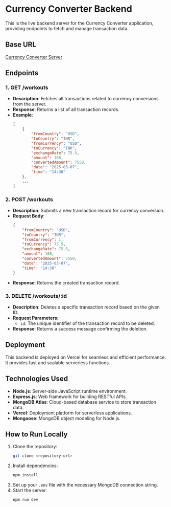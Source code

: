 # Currency Converter Backend

This is the live backend server for the Currency Converter application, providing endpoints to fetch and manage transaction data.

## Base URL

[Currency Converter Server](https://currency-converter-backend-vercel-fix.vercel.app/api/)

## Endpoints

### 1. **GET /workouts**

- **Description**: Fetches all transactions related to currency conversions from the server.
- **Response**: Returns a list of all transaction records.
- **Example**:
    ```json
    [
        {
            "fromCountry": "USD",
            "toCountry": "INR",
            "fromCurrency": "USD",
            "toCurrency": "INR",
            "exchangeRate": 75.5,
            "amount": 100,
            "convertedAmount": 7550,
            "date": "2025-03-07",
            "time": "14:30"
        },
        ...
    ]
    ```

### 2. **POST /workouts**

- **Description**: Submits a new transaction record for currency conversion.
- **Request Body**:
    ```json
    {
        "fromCountry": "USD",
        "toCountry": "INR",
        "fromCurrency": 1,
        "toCurrency": 75.5,
        "exchangeRate": 75.5,
        "amount": 100,
        "convertedAmount": 7550,
        "date": "2025-03-07",
        "time": "14:30"
    }
    ```
- **Response**: Returns the created transaction record.

### 3. **DELETE /workouts/:id**

- **Description**: Deletes a specific transaction record based on the given ID.
- **Request Parameters**:
    - `id`: The unique identifier of the transaction record to be deleted.
- **Response**: Returns a success message confirming the deletion.

## Deployment

This backend is deployed on Vercel for seamless and efficient performance. It provides fast and scalable serverless functions.

## Technologies Used

- **Node.js**: Server-side JavaScript runtime environment.
- **Express.js**: Web framework for building RESTful APIs.
- **MongoDB Atlas**: Cloud-based database service to store transaction data.
- **Vercel**: Deployment platform for serverless applications.
- **Mongoose**: MongoDB object modeling for Node.js.

## How to Run Locally

1. Clone the repository:
    ```bash
    git clone <repository-url>
    ```
2. Install dependencies:
    ```bash
    npm install
    ```
3. Set up your `.env` file with the necessary MongoDB connection string.
4. Start the server:
    ```bash
    npm run dev
    ```
